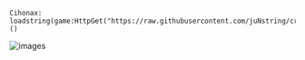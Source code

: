 ```
Cihonax: loadstring(game:HttpGet("https://raw.githubusercontent.com/juNstring/cracks/main/Cihonax/Loader.lua"))()
```
![images](https://user-images.githubusercontent.com/100031567/155893843-edd3324b-a7a5-4095-9757-dadc4a8e0f06.png)
